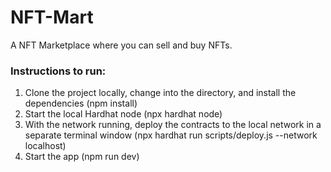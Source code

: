 # NFT-Mart

A NFT Marketplace where you can sell and buy NFTs. 

### Instructions to run:

1. Clone the project locally, change into the directory, and install the dependencies (npm install)
2. Start the local Hardhat node (npx hardhat node)
3. With the network running, deploy the contracts to the local network in a separate terminal window (npx hardhat run scripts/deploy.js --network localhost)
4. Start the app (npm run dev)


